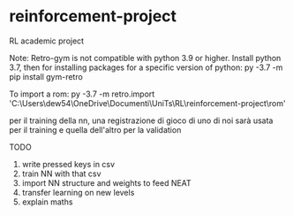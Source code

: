# reinforcement-project
RL academic project

Note: 
Retro-gym is not compatible with python 3.9 or higher. Install python 3.7, then for installing packages for a specific version of python:
py -3.7 -m pip install gym-retro

To import a rom:
py -3.7 -m retro.import 'C:\Users\dew54\OneDrive\Documenti\UniTs\RL\reinforcement-project\rom'

per il training della nn, una registrazione di gioco di uno di noi sarà usata per il training e quella dell'altro per la validation

TODO
1) write pressed keys in csv
2) train NN with that csv
3) import NN structure and weights to feed NEAT
4) transfer learning on new levels
5) explain maths


